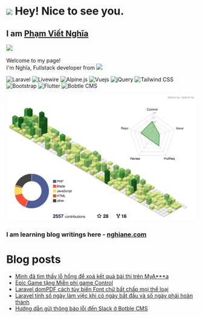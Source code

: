 <h1><img src="https://emojis.slackmojis.com/emojis/images/1531849430/4246/blob-sunglasses.gif?1531849430" width="30"/> Hey! Nice to see you.</h1>

## I am [Phạm Viết Nghĩa](https://nghiane.com/)
![](https://visitor-badge.glitch.me/badge?page_id=vigstudio.vigstudio)

<p>
Welcome to my page! </br> I'm Nghĩa, Fullstack developer from <img src="https://cdn-icons-png.flaticon.com/512/5373/5373330.png" width="13"/>
</p>

![Laravel](https://img.shields.io/static/v1?style=for-the-badge&message=Laravel&color=FF2D20&logo=Laravel&logoColor=FFFFFF&label=)
![Livewire](https://img.shields.io/static/v1?style=for-the-badge&message=Livewire&color=4E56A6&logo=Livewire&logoColor=FFFFFF&label=)
![Alpine.js](https://img.shields.io/static/v1?style=for-the-badge&message=Alpine.js&color=222222&logo=Alpine.js&logoColor=8BC0D0&label=)
![Vuejs](https://img.shields.io/badge/Vue.js-35495E?style=for-the-badge&logo=vuedotjs&logoColor=4FC08D)
![jQuery](https://img.shields.io/static/v1?style=for-the-badge&message=jQuery&color=0769AD&logo=jQuery&logoColor=FFFFFF&label=)
![Tailwind CSS](https://img.shields.io/static/v1?style=for-the-badge&message=Tailwind+CSS&color=222222&logo=Tailwind+CSS&logoColor=06B6D4&label=)
![Bootstrap](https://img.shields.io/static/v1?style=for-the-badge&message=Bootstrap&color=7952B3&logo=Bootstrap&logoColor=FFFFFF&label=)
![Flutter](https://img.shields.io/static/v1?style=for-the-badge&message=Flutter&color=02569B&logo=Flutter&logoColor=FFFFFF&label=)
![Bobtle CMS](https://img.shields.io/static/v1?style=for-the-badge&message=Botble+CMS&color=2980b9&logo=botblecms&logoColor=FFFFFF&label=)

![](./profile-3d-contrib/profile-green-animate.svg)

### I am learning blog writings here - [nghiane.com](https://nghiane.com)

# Blog posts
<!-- BLOG-POST-LIST:START -->
- [Mình đã tìm thấy lỗ hổng để xoá kết quả bài thi trên MyA***a](https://nghiane.com/minh-da-tim-thay-lo-hong-de-xoa-ket-qua-bai-thi-tren-myaha)
- [Epic Game tặng  Miễn phí game Control](https://nghiane.com/epic-game-tang-mien-phi-game-control)
- [Laravel domPDF cách tùy biến Font chữ bất chấp mọi thể loại](https://nghiane.com/laravel-dompdf-cach-tuy-bien-font-chu-bat-chap-moi-the-loai)
- [Laravel tính số ngày làm việc khi có ngày bắt đầu và số ngày phải hoàn thành](https://nghiane.com/laravel-tinh-so-ngay-lam-viec-khi-co-ngay-bat-dau-va-so-ngay-phai-hoan-thanh)
- [Hướng dẫn gửi thông báo lỗi đến Slack ở Botble CMS](https://nghiane.com/huong-dan-gui-thong-bao-loi-den-slack-o-botble-cms)
<!-- BLOG-POST-LIST:END -->

